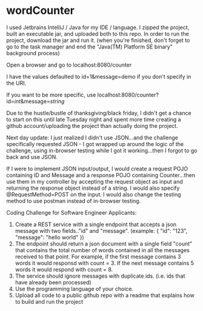 # wordCounter

I used Jetbrains IntelliJ / Java for my IDE / language.
I zipped the project, built an executable jar, and uploaded both to this repo.
In order to run the project, download the jar and run it.
(when you're finished, don't forget to go to the task manager and end the "Java(TM) Platform SE binary" background process)

Open a browser and go to localhost:8080/counter

I have the values defaulted to id=1&message=demo if you don't specify in the URI.

If you want to be more specific, use localhost:8080/counter?id=*int*&message=*string*

Due to the hustle/bustle of thanksgiving/black friday, I didn't get a chance to start on this until late Tuesday night 
and spent more time creating a github account/uploading the project than actually doing the project.


Next day update: I just realized I didn't use JSON...and the challenge specifically requested JSON - I got wrapped up around the logic of the challenge, using in-browser testing while I got it working...then I forgot to go back and use JSON.

If I were to implement JSON input/output, I would create a request POJO containing ID and Message and a response POJO containing Counter...then use them in my controller by accepting the request object as input and returning the response object instead of a string. I would also specify @RequestMethod=POST on the input. I would also change the testing method to use postman instead of in-browser testing.

Coding Challenge for Software Engineer Applicants:
1. Create a REST service with a single endpoint that accepts a json message with two fields.."id" and "message". (example: { "id": "123", "message": "hello world" })
2. The endpoint should return a json document with a single field "count" that contains the total number of words contained in all the messages received to that point.
For example, if the first message contains 3 words it would responsd with count = 3. If the next message contains 5 words it would respond with count = 8.
3. The service should ignore messages with duplicate ids. (i.e. ids that have already been processed)
4. Use the programming language of your choice.
5. Upload all code to a public github repo with a readme that explains how to build and run the project
